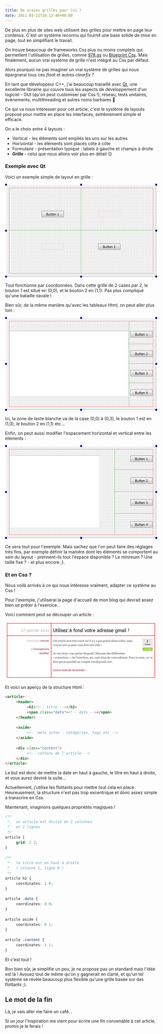 ```yaml
---
title: De vraies grilles pour Css ?
date: 2011-03-22T10:13:48+00:00
---
```


De plus en plus de sites web utilisent des grilles pour mettre en page leur contenus. C'est un système reconnu qui fournit une base solide de mise en page, tout en simplifiant le travail.

On trouve beaucoup de frameworks Css plus ou moins complets qui permettent l'utilisation de grilles, comme [978.gs](http://978.gs/) ou [Blueprint Css](http://www.blueprintcss.org/). Mais finalement, aucun vrai système de grille n'est intégré au Css par défaut.

Alors pourquoi ne pas imaginer un vrai système de grilles qui nous épargnerai tous ces _float_ et autres _clearfix_ ?

En tant que développeur C++, j'ai beaucoup travaillé avec [Qt](http://qt.nokia.com/products/), une excellente librairie qui couvre tous les aspects de développement d'un logiciel - GUI (qu'on peut customiser par Css !), réseau, tests unitaires, évènements, multithreading et autres noms barbares 🙂

Ce qui va nous intéresser pour cet article, c'est le système de layouts proposé pour mettre en place les interfaces, extrêmement simple et efficace.

On a le choix entre 4 layouts :

*   Vertical - les éléments sont empilés les uns sur les autres
*   Horizontal - les éléments sont placés côte à côte
*   Formulaire - présentation typique : labels à gauche et champs à droite
*   **Grille** - celui que nous allons voir plus en détail 😉

### Exemple avec Qt

Voici un exemple simple de layout en grille :

![exemple 1](./de-vraies-grilles-pour-css/cb9d2f.jpg "exemple 1")

Tout fonctionne par coordonnées. Dans cette grille de 2 cases par 2, le bouton 1 est situé en (0,0), et le bouton 2 en (1,1). Pas plus compliqué qu'une bataille navale !

Bien sûr, de la même manière qu'avec les tableaux Html, on peut aller plus loin :

![exemple 2](./de-vraies-grilles-pour-css/45433c.jpg "exemple 2")

Ici, la zone de texte blanche va de la case (0,0) à (0,3), le bouton 1 est en (1,0), le bouton 2 en (1,1) etc...

Enfin, on peut aussi modifier l'espacement horizontal et vertical entre les éléments :

![exemple 3](./de-vraies-grilles-pour-css/c736fe.jpg "exemple 3")

Ce sera tout pour l'exemple. Mais sachez que l'on peut faire des réglages très fins, par exemple définir la manière dont les éléments se comportent au sein du layout - prennent-ils tout l'espace disponible ? Le minimum ? Une taille fixe ? - et plus encore ;).

### Et en Css ?

Nous voilà arrivés à ce qui nous intéresse vraiment, adapter ce système au Css !

Pour l'exemple, j'utiliserai la page d'accueil de mon blog qui devrait assez bien se prêter à l'exercice.

Voici comment peut se découper un article :

![](./de-vraies-grilles-pour-css/ce346f.jpg "article")

Et voici un aperçu de la structure Html :

```html
<article>
     <header>
          <h2><!-- titre --></h2>
          <span class="date"><!-- date --></span>
     </header>

     <aside>
          <!-- meta infos - catégories, tags etc -->
     </aside>

     <div class="content">
          <!-- contenu de l'article -->
     </div>
</article>
```

Le but est donc de mettre la date en haut à gauche, le titre en haut à droite, et vous aurez deviné la suite...

Actuellement, j'utilise les flottants pour mettre tout cela en place. Heureusement, la structure n'est pas trop excentrique et donc assez simple à transcrire en Css.

Maintenant, imaginons quelques propriétés magiques !

```css
/**
 *   un article est divisé en 2 colonnes
 *   et 2 lignes
 */
article {
     grid: 2 2;
}

/**
 *   le titre est en haut à droite
 *   ( colonne 1, ligne 0 )
 */
article h2 {
     coordinates: 1 0;
}

article .date {
     coordinates: 0 0;
}

article aside {
     coordinates: 0 1;
}

article .content {
     coordinates: 1 1;
}
```

Et c'est tout !

Bon bien sûr, je simplifie un peu, je ne propose pas un standard mais l'idée est là ! Avouez tout de même qu'on y gagnerait en clarté, et qu'un tel système se révèle beaucoup plus flexible qu'une grille basée sur des flottants ;).

## Le mot de la fin

Là, je vais aller me faire un café...

Si un jour l'inspiration me vient pour écrire une fin convenable à cet article, promis je le ferais !